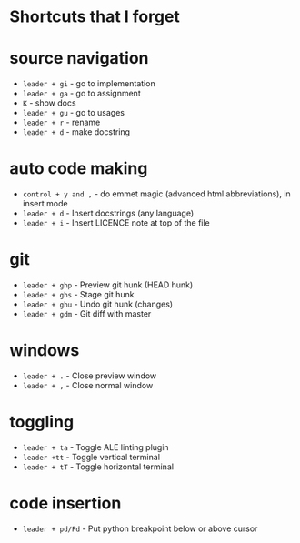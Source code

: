 Shortcuts that I forget
=======================


# source navigation

* `leader + gi` - go to implementation
* `leader + ga` - go to assignment
* `K` - show docs
* `leader + gu` - go to usages
* `leader + r` - rename
* `leader + d` - make docstring

# auto code making

* `control + y and ,` - do emmet magic (advanced html abbreviations), in insert mode
* `leader + d` - Insert docstrings (any language)
* `leader + i` - Insert LICENCE note at top of the file

# git
* `leader + ghp` - Preview git hunk (HEAD hunk)
* `leader + ghs` - Stage git hunk
* `leader + ghu` - Undo git hunk (changes)
* `leader + gdm` - Git diff with master


# windows

* `leader + .` - Close preview window
* `leader + ,` - Close normal window

# toggling

* `leader + ta` - Toggle ALE linting plugin
* `leader +tt` - Toggle vertical terminal
* `leader + tT` - Toggle horizontal terminal

# code insertion

* `leader + pd/Pd` - Put python breakpoint below or above cursor
